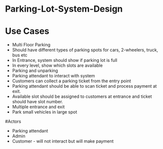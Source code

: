 # Parking-Lot-System-Design

# Use Cases
- Multi Floor Parking
- Should have different types of parking spots for cars, 2-wheelers, truck, bus etc
- In Entrance, system should show if parking lot is full
- In every level, show which slots are available
- Parking and unparking
- Parking attendant to interact with system
- Customers can collect a parking ticket from the entry point
- Parking attendant should be able to scan ticket and process payment at exit.
- Available slot should be assigned to customers at entrance and ticket should have slot number.
- Multiple entrance and exit
- Park small vehicles in large spot

#Actors
- Parking attendant
- Admin
- Customer - will not interact but will make payment
